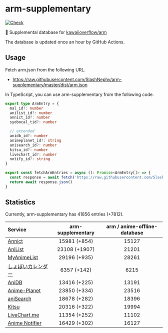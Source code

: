 # arm-supplementary

[![Check](https://github.com/SlashNephy/arm-supplementary/actions/workflows/check-node.yml/badge.svg)](https://github.com/SlashNephy/arm-supplementary/actions/workflows/check-node.yml)

💊 Supplemental database for [kawaiioverflow/arm](https://github.com/kawaiioverflow/arm)

The database is updated once an hour by GitHub Actions.

## Usage

Fetch arm.json from the following URL.

- https://raw.githubusercontent.com/SlashNephy/arm-supplementary/master/dist/arm.json

In TypeScript, you can use arm-supplementary from the following code.

```TypeScript
export type ArmEntry = {
  mal_id?: number
  anilist_id?: number
  annict_id?: number
  syobocal_tid?: number

  // extended
  anidb_id?: number
  animeplanet_id?: string
  anisearch_id?: number
  kitsu_id?: number
  livechart_id?: number
  notify_id?: string
}

export const fetchArmEntries = async (): Promise<ArmEntry[]> => {
  const response = await fetch('https://raw.githubusercontent.com/SlashNephy/arm-supplementary/master/dist/arm.json')
  return await response.json()
}
```

## Statistics

Currently, arm-supplementary has 41856 entries (+7812).

| Service                                     | arm-supplementary | arm / anime-offline-database |
| :------------------------------------------ | :---------------: | :--------------------------: |
| [Annict](https://annict.com)                |   15981 (+854)    |            15127             |
| [AniList](https://anilist.co)               |   23108 (+1907)   |            21201             |
| [MyAnimeList](https://myanimelist.net)      |   29196 (+935)    |            28261             |
| [しょぼいカレンダー](https://cal.syoboi.jp) |    6357 (+142)    |             6215             |
| [AniDB](https://anidb.net)                  |   13416 (+225)    |            13191             |
| [Anime-Planet](https://anime-planet.com)    |   23850 (+334)    |            23516             |
| [aniSearch](https://anisearch.com)          |   18678 (+282)    |            18396             |
| [Kitsu](https://kitsu.io)                   |   20316 (+322)    |            19994             |
| [LiveChart.me](https://livechart.me)        |   11354 (+252)    |            11102             |
| [Anime Notifier](https://notify.moe)        |   16429 (+302)    |            16127             |
